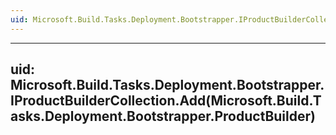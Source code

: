 ```yaml
---
uid: Microsoft.Build.Tasks.Deployment.Bootstrapper.IProductBuilderCollection
---
```


---
uid: Microsoft.Build.Tasks.Deployment.Bootstrapper.IProductBuilderCollection.Add(Microsoft.Build.Tasks.Deployment.Bootstrapper.ProductBuilder)
---
